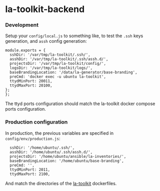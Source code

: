 # la-toolkit-backend

### Development 

Setup your `config/local.js` to something like, to test the `.ssh` keys generation, and `assh` config generation:

```
module.exports = {
  sshDir: '/var/tmp/la-toolkit/.ssh/',
  asshDir: '/var/tmp/la-toolkit/.ssh/assh.d/',
  projectsDir: '/var/tmp/la-toolkit/config/',
  logsDir: '/var/tmp/la-toolkit/logs/',
  baseBrandingLocation: '/data/la-generator/base-branding',
  preCmd: 'docker exec -u ubuntu la-toolkit',
  ttydMinPort: 20011,
  ttydMaxPort: 20100,
};
};
```
The ttyd ports configuration should match the la-toolkit docker compose ports configuration.

### Production configuration

In production, the previous variables are specified in `config/env/production.js`:

```
  sshDir: '/home/ubuntu/.ssh/',
  asshDir: '/home/ubuntu/.ssh/assh.d/',
  projectsDir: '/home/ubuntu/ansible/la-inventories/',
  baseBrandingLocation: '/home/ubuntu/base-branding',
  preCmd: '',
  ttydMinPort: 2011,
  ttydMaxPort: 2100,
```

And match the directories of the [la-toolkit](https://github.com/living-atlases/la-toolkit/) dockerfiles.
